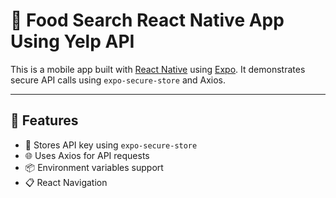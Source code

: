 # 📱 Food Search React Native App Using Yelp API

This is a mobile app built with [React Native](https://reactnative.dev/) using [Expo](https://expo.dev/). It demonstrates secure API calls using `expo-secure-store` and Axios.

---

## 🚀 Features

- 🔐 Stores API key using `expo-secure-store`
- 🌐 Uses Axios for API requests
- 📦 Environment variables support
- 📋 React Navigation